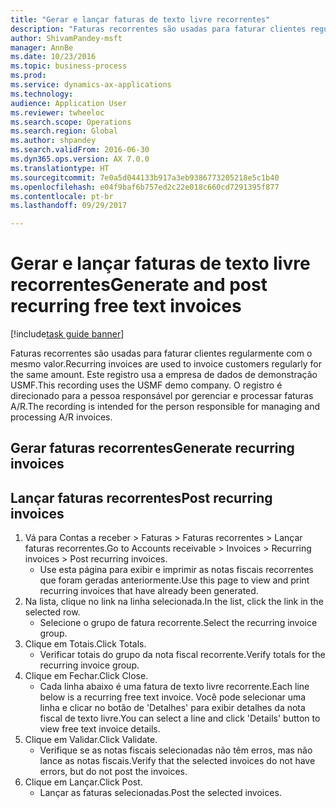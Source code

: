 ```yaml
--- 
title: "Gerar e lançar faturas de texto livre recorrentes"
description: "Faturas recorrentes são usadas para faturar clientes regularmente com o mesmo valor."
author: ShivamPandey-msft
manager: AnnBe
ms.date: 10/23/2016
ms.topic: business-process
ms.prod: 
ms.service: dynamics-ax-applications
ms.technology: 
audience: Application User
ms.reviewer: twheeloc
ms.search.scope: Operations
ms.search.region: Global
ms.author: shpandey
ms.search.validFrom: 2016-06-30
ms.dyn365.ops.version: AX 7.0.0
ms.translationtype: HT
ms.sourcegitcommit: 7e0a5d044133b917a3eb9386773205218e5c1b40
ms.openlocfilehash: e04f9baf6b757ed2c22e018c660cd7291395f877
ms.contentlocale: pt-br
ms.lasthandoff: 09/29/2017

---
```

# <a name="generate-and-post-recurring-free-text-invoices"></a><span data-ttu-id="0105b-103">Gerar e lançar faturas de texto livre recorrentes</span><span class="sxs-lookup"><span data-stu-id="0105b-103">Generate and post recurring free text invoices</span></span>

[!include[task guide banner](../../includes/task-guide-banner.md)]

<span data-ttu-id="0105b-104">Faturas recorrentes são usadas para faturar clientes regularmente com o mesmo valor.</span><span class="sxs-lookup"><span data-stu-id="0105b-104">Recurring invoices are used to invoice customers regularly for the same amount.</span></span> <span data-ttu-id="0105b-105">Este registro usa a empresa de dados de demonstração USMF.</span><span class="sxs-lookup"><span data-stu-id="0105b-105">This recording uses the USMF demo company.</span></span> <span data-ttu-id="0105b-106">O registro é direcionado para a pessoa responsável por gerenciar e processar faturas A/R.</span><span class="sxs-lookup"><span data-stu-id="0105b-106">The recording is intended for the person responsible for managing and processing A/R invoices.</span></span>


## <a name="generate-recurring-invoices"></a><span data-ttu-id="0105b-107">Gerar faturas recorrentes</span><span class="sxs-lookup"><span data-stu-id="0105b-107">Generate recurring invoices</span></span>

## <a name="post-recurring-invoices"></a><span data-ttu-id="0105b-108">Lançar faturas recorrentes</span><span class="sxs-lookup"><span data-stu-id="0105b-108">Post recurring invoices</span></span>
1. <span data-ttu-id="0105b-109">Vá para Contas a receber > Faturas > Faturas recorrentes > Lançar faturas recorrentes.</span><span class="sxs-lookup"><span data-stu-id="0105b-109">Go to Accounts receivable > Invoices > Recurring invoices > Post recurring invoices.</span></span>
    * <span data-ttu-id="0105b-110">Use esta página para exibir e imprimir as notas fiscais recorrentes que foram geradas anteriormente.</span><span class="sxs-lookup"><span data-stu-id="0105b-110">Use this page to view and print recurring invoices that have already been generated.</span></span>  
2. <span data-ttu-id="0105b-111">Na lista, clique no link na linha selecionada.</span><span class="sxs-lookup"><span data-stu-id="0105b-111">In the list, click the link in the selected row.</span></span>
    * <span data-ttu-id="0105b-112">Selecione o grupo de fatura recorrente.</span><span class="sxs-lookup"><span data-stu-id="0105b-112">Select the recurring invoice group.</span></span>  
3. <span data-ttu-id="0105b-113">Clique em Totais.</span><span class="sxs-lookup"><span data-stu-id="0105b-113">Click Totals.</span></span>
    * <span data-ttu-id="0105b-114">Verificar totais do grupo da nota fiscal recorrente.</span><span class="sxs-lookup"><span data-stu-id="0105b-114">Verify totals for the recurring invoice group.</span></span>  
4. <span data-ttu-id="0105b-115">Clique em Fechar.</span><span class="sxs-lookup"><span data-stu-id="0105b-115">Click Close.</span></span>
    * <span data-ttu-id="0105b-116">Cada linha abaixo é uma fatura de texto livre recorrente.</span><span class="sxs-lookup"><span data-stu-id="0105b-116">Each line below is a recurring free text invoice.</span></span> <span data-ttu-id="0105b-117">Você pode selecionar uma linha e clicar no botão de 'Detalhes' para exibir detalhes da nota fiscal de texto livre.</span><span class="sxs-lookup"><span data-stu-id="0105b-117">You can select a line and click 'Details' button to view free text invoice details.</span></span>  
5. <span data-ttu-id="0105b-118">Clique em Validar.</span><span class="sxs-lookup"><span data-stu-id="0105b-118">Click Validate.</span></span>
    * <span data-ttu-id="0105b-119">Verifique se as notas fiscais selecionadas não têm erros, mas não lance as notas fiscais.</span><span class="sxs-lookup"><span data-stu-id="0105b-119">Verify that the selected invoices do not have errors, but do not post the invoices.</span></span>  
6. <span data-ttu-id="0105b-120">Clique em Lançar.</span><span class="sxs-lookup"><span data-stu-id="0105b-120">Click Post.</span></span>
    * <span data-ttu-id="0105b-121">Lançar as faturas selecionadas.</span><span class="sxs-lookup"><span data-stu-id="0105b-121">Post the selected invoices.</span></span>  


